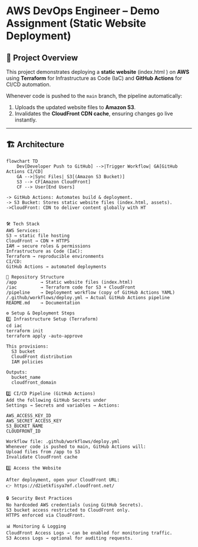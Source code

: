 # AWS DevOps Engineer – Demo Assignment (Static Website Deployment)

## 🚀 Project Overview
This project demonstrates deploying a **static website** (index.html ) on **AWS** using **Terraform** for Infrastructure as Code (IaC) and **GitHub Actions** for CI/CD automation.  

Whenever code is pushed to the `main` branch, the pipeline automatically:
1. Uploads the updated website files to **Amazon S3**.
2. Invalidates the **CloudFront CDN cache**, ensuring changes go live instantly.

---

## 🏗️ Architecture

```mermaid
flowchart TD
    Dev[Developer Push to GitHub] -->|Trigger Workflow| GA[GitHub Actions CI/CD]
    GA -->|Sync Files| S3[(Amazon S3 Bucket)]
    S3 --> CF[Amazon CloudFront]
    CF --> User[End Users]

-> GitHub Actions: Automates build & deployment.
-> S3 Bucket: Stores static website files (index.html, assets).
->CloudFront: CDN to deliver content globally with HT


🛠️ Tech Stack
AWS Services:
S3 → static file hosting
CloudFront → CDN + HTTPS
IAM → secure roles & permissions
Infrastructure as Code (IaC):
Terraform → reproducible environments
CI/CD:
GitHub Actions → automated deployments

📂 Repository Structure
/app         → Static website files (index.html)
/iac         → Terraform code for S3 + CloudFront
/pipeline    → Deployment workflow (copy of GitHub Actions YAML)
/.github/workflows/deploy.yml → Actual GitHub Actions pipeline
README.md    → Documentation

⚙️ Setup & Deployment Steps
1️⃣ Infrastructure Setup (Terraform)
cd iac
terraform init
terraform apply -auto-approve

This provisions:
  S3 bucket
  CloudFront distribution
  IAM policies

Outputs:
  bucket_name
  cloudfront_domain

2️⃣ CI/CD Pipeline (GitHub Actions)
Add the following GitHub Secrets under
Settings → Secrets and variables → Actions:

AWS_ACCESS_KEY_ID
AWS_SECRET_ACCESS_KEY
S3_BUCKET_NAME
CLOUDFRONT_ID

Workflow file: .github/workflows/deploy.yml
Whenever code is pushed to main, GitHub Actions will:
Upload files from /app to S3
Invalidate CloudFront cache

3️⃣ Access the Website

After deployment, open your CloudFront URL:
👉 https://d2ietkfisya7mf.cloudfront.net/

🔒 Security Best Practices
No hardcoded AWS credentials (using GitHub Secrets).
S3 bucket access restricted to CloudFront only.
HTTPS enforced via CloudFront.

📊 Monitoring & Logging
CloudFront Access Logs → can be enabled for monitoring traffic.
S3 Access Logs → optional for auditing requests.

